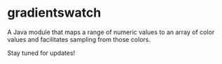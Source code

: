 gradientswatch
==============

A Java module that maps a range of numeric values to an array of color values and facilitates sampling from those colors.

Stay tuned for updates!
